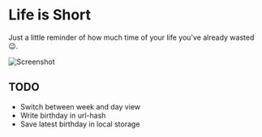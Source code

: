 # Life is Short

Just a little reminder of how much time of your life you've already wasted 😉.

![Screenshot](screenshot.png)


## TODO

- Switch between week and day view
- Write birthday in url-hash
- Save latest birthday in local storage
